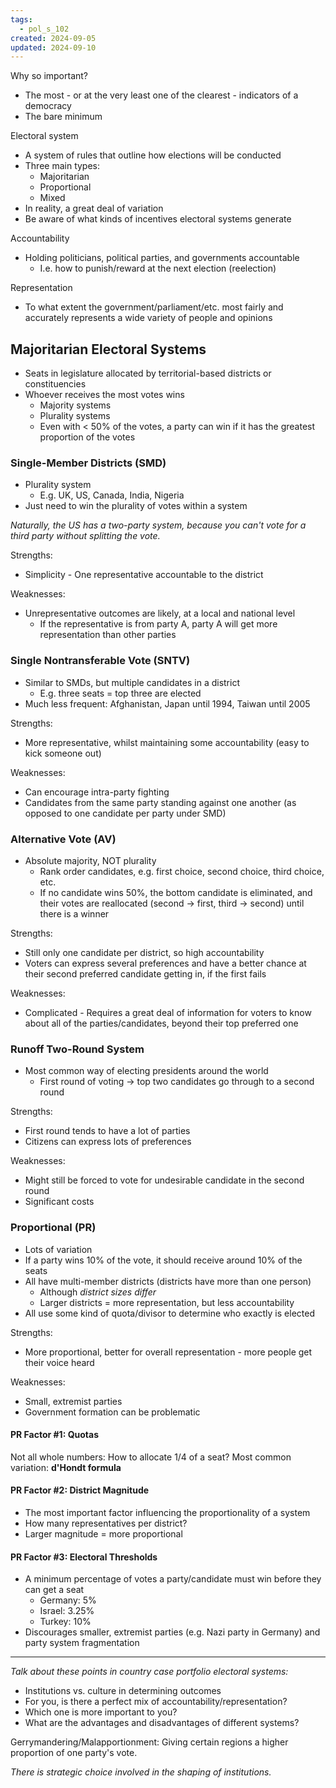 ```yaml
---
tags:
  - pol_s_102
created: 2024-09-05
updated: 2024-09-10
---
```


Why so important?
- The most - or at the very least one of the clearest - indicators of a democracy
- The bare minimum

Electoral system
- A system of rules that outline how elections will be conducted
- Three main types:
  - Majoritarian
  - Proportional
  - Mixed
- In reality, a great deal of variation
- Be aware of what kinds of incentives electoral systems generate

Accountability
- Holding politicians, political parties, and governments accountable
  - I.e. how to punish/reward at the next election (reelection)

Representation
- To what extent the government/parliament/etc. most fairly and accurately represents a wide variety of people and opinions

## Majoritarian Electoral Systems

- Seats in legislature allocated by territorial-based districts or constituencies
- Whoever receives the most votes wins
  - Majority systems
  - Plurality systems
  - Even with < 50% of the votes, a party can win if it has the greatest proportion of the votes

### Single-Member Districts (SMD)

- Plurality system
  - E.g. UK, US, Canada, India, Nigeria
- Just need to win the plurality of votes within a system

*Naturally, the US has a two-party system, because you can't vote for a third party without splitting the vote.*

Strengths:
- Simplicity - One representative accountable to the district

Weaknesses:
- Unrepresentative outcomes are likely, at a local and national level
  - If the representative is from party A, party A will get more representation than other parties

### Single Nontransferable Vote (SNTV)

- Similar to SMDs, but multiple candidates in a district
  - E.g. three seats = top three are elected
- Much less frequent: Afghanistan, Japan until 1994, Taiwan until 2005

Strengths:
- More representative, whilst maintaining some accountability (easy to kick someone out)

Weaknesses:
- Can encourage intra-party fighting
- Candidates from the same party standing against one another (as opposed to one candidate per party under SMD)

### Alternative Vote (AV)

- Absolute majority, NOT plurality
  - Rank order candidates, e.g. first choice, second choice, third choice, etc.
  - If no candidate wins 50%, the bottom candidate is eliminated, and their votes are reallocated (second -> first, third -> second) until there is a winner

Strengths:
- Still only one candidate per district, so high accountability
- Voters can express several preferences and have a better chance at their second preferred candidate getting in, if the first fails

Weaknesses:
- Complicated - Requires a great deal of information for voters to know about all of the parties/candidates, beyond their top preferred one

### Runoff Two-Round System

- Most common way of electing presidents around the world
  - First round of voting -> top two candidates go through to a second round

Strengths:
- First round tends to have a lot of parties
- Citizens can express lots of preferences

Weaknesses:
- Might still be forced to vote for undesirable candidate in the second round
- Significant costs

### Proportional (PR)

- Lots of variation
- If a party wins 10% of the vote, it should receive around 10% of the seats
- All have multi-member districts (districts have more than one person)
  - Although *district sizes differ*
  - Larger districts = more representation, but less accountability
- All use some kind of quota/divisor to determine who exactly is elected

Strengths:
- More proportional, better for overall representation - more people get their voice heard

Weaknesses:
- Small, extremist parties
- Government formation can be problematic

#### PR Factor #1: Quotas

Not all whole numbers: How to allocate 1/4 of a seat?
Most common variation: **d'Hondt formula**

#### PR Factor #2: District Magnitude

- The most important factor influencing the proportionality of a system
- How many representatives per district?
- Larger magnitude = more proportional

#### PR Factor #3: Electoral Thresholds

- A minimum percentage of votes a party/candidate must win before they can get a seat
  - Germany: 5%
  - Israel: 3.25%
  - Turkey: 10%
- Discourages smaller, extremist parties (e.g. Nazi party in Germany) and party system fragmentation

---

*Talk about these points in country case portfolio electoral systems:*

- Institutions vs. culture in determining outcomes
- For you, is there a perfect mix of accountability/representation?
- Which one is more important to you?
- What are the advantages and disadvantages of different systems?

Gerrymandering/Malapportionment: Giving certain regions a higher proportion of one party's vote.

*There is strategic choice involved in the shaping of institutions.*